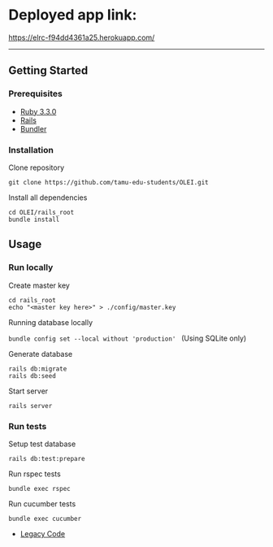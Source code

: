 
# Deployed app link:

https://elrc-f94dd4361a25.herokuapp.com/

---

## Getting Started

### Prerequisites

- [Ruby 3.3.0](https://www.ruby-lang.org/en/)
- [Rails](https://rubyonrails.org/)
- [Bundler](https://bundler.io/)

### Installation

Clone repository

```
git clone https://github.com/tamu-edu-students/OLEI.git
```

Install all dependencies

```
cd OLEI/rails_root
bundle install
```

## Usage

### Run locally

Create master key

```
cd rails_root
echo "<master key here>" > ./config/master.key
```

Running database locally

`bundle config set --local without 'production' ` (Using SQLite only)

Generate database

```
rails db:migrate
rails db:seed
```

Start server

```
rails server
```

### Run tests

Setup test database

```
rails db:test:prepare
```

Run rspec tests

```
bundle exec rspec
```

Run cucumber tests

```
bundle exec cucumber
```

* [Legacy Code](https://github.com/tamu-edu-students/csce606-ELRC-OLEI_Project)
